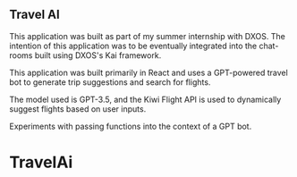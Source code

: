 ## Travel AI 

This application was built as part of my summer internship with DXOS. The intention of this application was to be eventually integrated into the chat-rooms built using DXOS's Kai framework. 

This application was built primarily in React and uses a GPT-powered travel bot to generate trip suggestions and search for flights. 

The model used is GPT-3.5, and the Kiwi Flight API is used to dynamically suggest flights based on user inputs.

Experiments with passing functions into the context of a GPT bot.

# TravelAi
